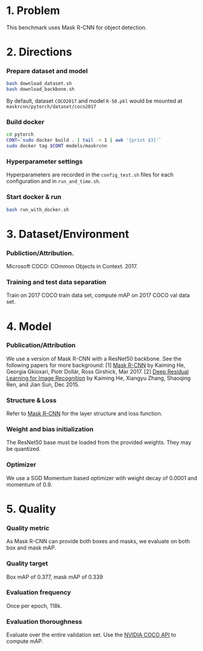 # 1. Problem 
This benchmark uses Mask R-CNN for object detection.
# 2. Directions

### Prepare dataset and model
```bash
bash download_dataset.sh
bash download_backbone.sh
```
By default, dataset `COCO2017` and model `R-50.pkl` would be mounted at `maskrcnn/pytorch/dataset/coco2017`

### Build docker
```bash
cd pytorch
CONT=`sudo docker build . | tail -n 1 | awk '{print $3}'`
sudo docker tag $CONT models/maskrcnn
```

### Hyperparameter settings
Hyperparameters are recorded in the `config_test.sh` files for each configuration and in `run_and_time.sh`.

### Start docker & run
```bash
bash run_with_docker.sh
```
# 3. Dataset/Environment

### Publiction/Attribution.
Microsoft COCO: COmmon Objects in Context. 2017.

### Training and test data separation
Train on 2017 COCO train data set, compute mAP on 2017 COCO val data set.

# 4. Model
### Publication/Attribution

We use a version of Mask R-CNN with a ResNet50 backbone. See the following papers for more background:
[1] [Mask R-CNN](https://arxiv.org/abs/1703.06870) by Kaiming He, Georgia Gkioxari, Piotr Dollár, Ross Girshick, Mar 2017.
[2] [Deep Residual Learning for Image Recognition](https://arxiv.org/abs/1512.03385) by Kaiming He, Xiangyu Zhang, Shaoqing Ren, and Jian Sun, Dec 2015.


### Structure & Loss
Refer to [Mask R-CNN](https://arxiv.org/abs/1703.06870) for the layer structure and loss function.


### Weight and bias initialization
The ResNet50 base must be loaded from the provided weights. They may be quantized.


### Optimizer
We use a SGD Momentum based optimizer with weight decay of 0.0001 and momentum of 0.9.


# 5. Quality
### Quality metric
As Mask R-CNN can provide both boxes and masks, we evaluate on both box and mask mAP.

### Quality target
Box mAP of 0.377, mask mAP of 0.339 

### Evaluation frequency
Once per epoch, 118k.

### Evaluation thoroughness
Evaluate over the entire validation set. Use the [NVIDIA COCO API](https://github.com/NVIDIA/cocoapi/) to compute mAP.
